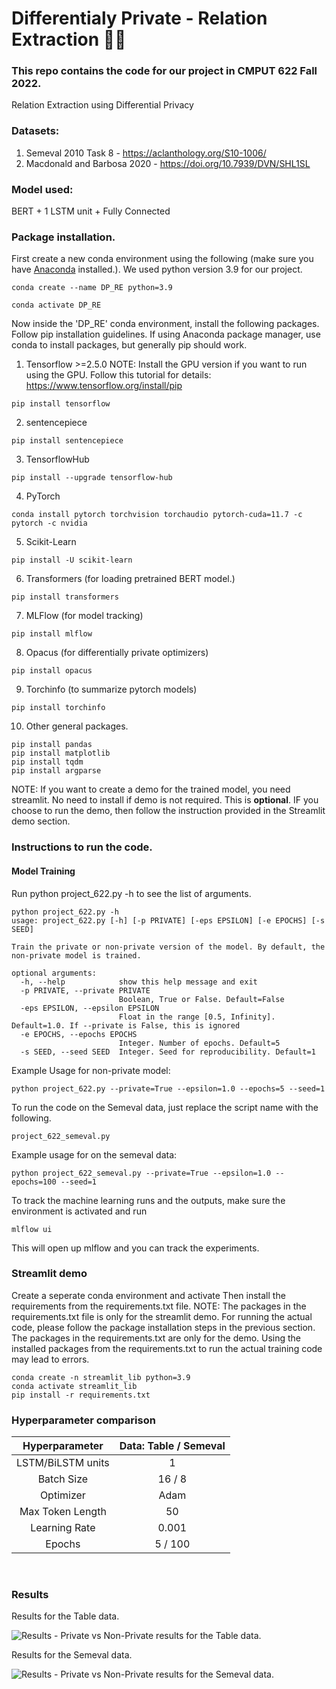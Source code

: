 # Differentialy Private - Relation Extraction 💪🏼

### This repo contains the code for our project in CMPUT 622 Fall 2022.
Relation Extraction using Differential Privacy
### Datasets:
1. Semeval 2010 Task 8 - https://aclanthology.org/S10-1006/
2. Macdonald and Barbosa 2020 - https://doi.org/10.7939/DVN/SHL1SL


### Model used:
BERT + 1 LSTM unit + Fully Connected


### Package installation.

First create a new conda environment using the following (make sure you have [Anaconda](https://www.anaconda.com/) installed.). We used python version 3.9 for our project.
```
conda create --name DP_RE python=3.9
```
```
conda activate DP_RE
```
Now inside the 'DP_RE' conda environment, install the following packages. Follow pip installation guidelines. If using Anaconda package manager, use conda to install packages, but generally pip should work.

1. Tensorflow >=2.5.0 
NOTE: Install the GPU version if you want to run using the GPU.
Follow this tutorial for details: https://www.tensorflow.org/install/pip

```
pip install tensorflow
```
2. sentencepiece
```
pip install sentencepiece
`````````
3. TensorflowHub
```
pip install --upgrade tensorflow-hub
```
4. PyTorch
```
conda install pytorch torchvision torchaudio pytorch-cuda=11.7 -c pytorch -c nvidia
```
5. Scikit-Learn
```
pip install -U scikit-learn
```
6. Transformers (for loading pretrained BERT model.)
```
pip install transformers
```
7. MLFlow (for model tracking)
```
pip install mlflow
```
8. Opacus (for differentially private optimizers)
```
pip install opacus
```
9. Torchinfo (to summarize pytorch models)
```
pip install torchinfo
```

10. Other general packages.
```
pip install pandas
pip install matplotlib
pip install tqdm
pip install argparse
```


NOTE: If you want to create a demo for the trained model, you need streamlit. No need to install if demo is not required. This is **optional**. IF you choose to run the demo, then follow the instruction provided in the Streamlit demo section.

### Instructions to run the code.

#### Model Training
Run python project_622.py -h to see the list of arguments.
```
python project_622.py -h
usage: project_622.py [-h] [-p PRIVATE] [-eps EPSILON] [-e EPOCHS] [-s SEED]

Train the private or non-private version of the model. By default, the non-private model is trained.

optional arguments:
  -h, --help            show this help message and exit
  -p PRIVATE, --private PRIVATE
                        Boolean, True or False. Default=False
  -eps EPSILON, --epsilon EPSILON
                        Float in the range [0.5, Infinity]. Default=1.0. If --private is False, this is ignored
  -e EPOCHS, --epochs EPOCHS
                        Integer. Number of epochs. Default=5
  -s SEED, --seed SEED  Integer. Seed for reproducibility. Default=1
```
Example Usage for non-private model:
```
python project_622.py --private=True --epsilon=1.0 --epochs=5 --seed=1
```

To run the code on the Semeval data, just replace the script name with the following.
```
project_622_semeval.py
```
Example usage for on the semeval data:
```
python project_622_semeval.py --private=True --epsilon=1.0 --epochs=100 --seed=1
```


To track the machine learning runs and the outputs, make sure the environment is activated and run 
```
mlflow ui
```
This will open up mlflow and you can track the experiments.

### Streamlit demo
Create a seperate conda environment and activate
Then install the requirements from the requirements.txt file.
NOTE: The packages in the requirements.txt file is only for the streamlit demo. For running the actual code, please follow the package installation steps in the previous section. The packages in the requirements.txt are only for the demo. Using the installed packages from the requirements.txt to run the actual training code may lead to errors.
```
conda create -n streamlit_lib python=3.9
conda activate streamlit_lib
pip install -r requirements.txt
```


### Hyperparameter comparison

| Hyperparameter              |Data: Table / Semeval         |
|:---------------------------:|:----------------------------:|
| LSTM/BiLSTM units           | 1                            |
| Batch Size                  | 16 / 8                       |
| Optimizer                   | Adam                         |
| Max Token Length            | 50                           |
| Learning Rate               | 0.001                        |
| Epochs                      | 5 / 100                      |
 
 
### Results
Results for the Table data.

![Results - Private vs Non-Private results for the Table data.](https://github.com/simpleParadox/Private-RE/blob/main/images/Private%20-%20Accuracy_F1%20vs%20Epsilon%20for%20Table.png?raw=true)


Results for the Semeval data.

![Results - Private vs Non-Private results for the Semeval data.](https://github.com/simpleParadox/Private-RE/blob/main/images/Private%20-%20Accuracy_F1%20vs%20Epsilon%20for%20Semeval.png?raw=true)
